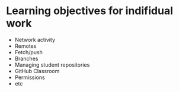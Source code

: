 # Learning objectives for indifidual work

* Network activity
* Remotes
* Fetch/push
* Branches
* Managing student repositories
* GitHub Classroom
* Permissions
* etc
